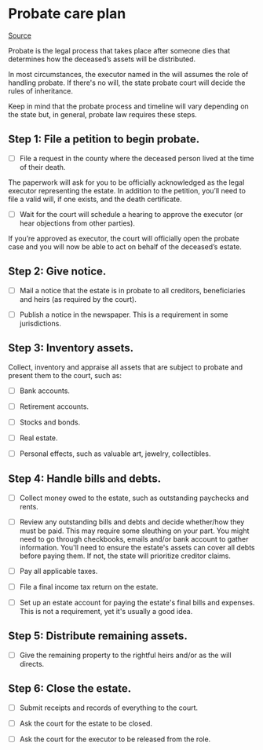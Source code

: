 # Probate care plan

[Source](https://www.araglegal.com/member/learning-center/topics/planning-your-legacy/six-steps-of-probate-process)

Probate is the legal process that takes place after someone dies that determines how the deceased’s assets will be distributed.

In most circumstances, the executor named in the will assumes the role of handling probate. If there's no will, the state probate court will decide the rules of inheritance.

Keep in mind that the probate process and timeline will vary depending on the state but, in general, probate law requires these steps.


## Step 1: File a petition to begin probate.

- [ ] File a request in the county where the deceased person lived at the time of their death. 

The paperwork will ask for you to be officially acknowledged as the legal executor representing the estate. In addition to the petition, you’ll need to file a valid will, if one exists, and the death certificate. 

- [ ] Wait for the court will schedule a hearing to approve the executor (or hear objections from other parties). 

If you’re approved as executor, the court will officially open the probate case and you will now be able to act on behalf of the deceased’s estate.


## Step 2: Give notice.


- [ ] Mail a notice that the estate is in probate to all creditors, beneficiaries and heirs (as required by the court). 

- [ ] Publish a notice in the newspaper. This is a requirement in some jurisdictions.


## Step 3: Inventory assets.

Collect, inventory and appraise all assets that are subject to probate and present them to the court, such as:

- [ ] Bank accounts.

- [ ] Retirement accounts.

- [ ] Stocks and bonds.

- [ ] Real estate.

- [ ] Personal effects, such as valuable art, jewelry, collectibles.


## Step 4: Handle bills and debts.

- [ ] Collect money owed to the estate, such as outstanding paychecks and rents.

- [ ] Review any outstanding bills and debts and decide whether/how they must be paid. This may require some sleuthing on your part. You might need to go through checkbooks, emails and/or bank account to gather information. You'll need to ensure the estate's assets can cover all debts before paying them. If not, the state will prioritize creditor claims.

- [ ] Pay all applicable taxes.

- [ ] File a final income tax return on the estate.

- [ ] Set up an estate account for paying the estate's final bills and expenses. This is not a requirement, yet it's usually a good idea.


## Step 5: Distribute remaining assets.

- [ ] Give the remaining property to the rightful heirs and/or as the will directs.


## Step 6: Close the estate.

- [ ] Submit receipts and records of everything to the court. 

- [ ] Ask the court for the estate to be closed.

- [ ] Ask the court for the executor to be released from the role.
